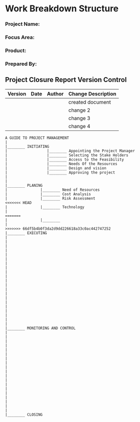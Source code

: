 # **Work Breakdown Structure**

### **Project Name:** 
### **Focus Area:**
### **Product:**
### **Prepared By:**

## **Project Closure Report Version Control**
| Version | Date | Author | Change Description |
|---------|------|---------|---------------|
|          |      |         |  created document |
|         |        |         |   change 2            |
|         |       |          |   change 3            |
|         |        |          |  change 4            |



```sequence
A GUIDE TO PROJECT MANAGEMENT
|
|________ INITIATING        
|                  |________ Appointing the Project Manager
|                  |________ Selecting the Stake Holders
|                  |________ Access to the Feasibility
|                  |________ Needs Of the Resources
|                  |________ Design and vision
|                  |________ Approving the project
|
|
|________ PLANING
|               |________ Need of Resources
|               |________ Cost Analysis 
|               |________ Risk Assessment
<<<<<<< HEAD
|               |________ Technology
|              
=======
|               |________ 
|
>>>>>>> 66df5b4b0f3da2d9dd226618a33c0ac442747252
|________ EXECUTING
|
|
|
|
|
|
|
|
|
|
|
|
|
|
|
|
|
|
|
|
|
|________ MONITORING AND CONTROL
|
|
|
|
|
|
|
|
|
|
|
|
|
|
|
|
|
|
|
|________ CLOSING



```
